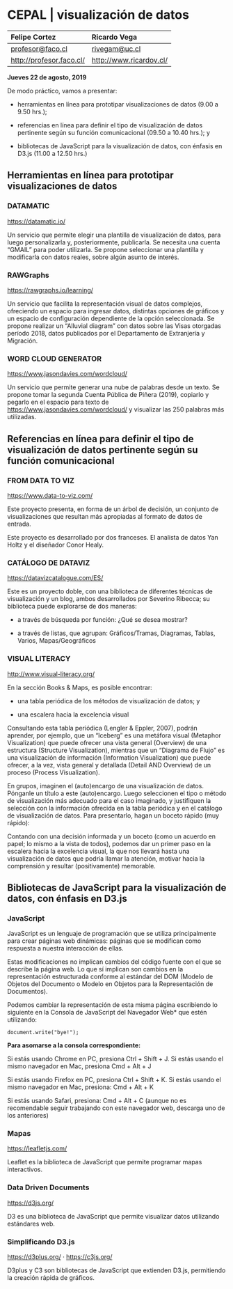 # CEPAL | visualización de datos

| Felipe Cortez            |  Ricardo Vega           |
|:-------------------------|:------------------------|
| profesor@faco.cl         | rivegam@uc.cl           |
| http://profesor.faco.cl/ | http://www.ricardov.cl/ | 

**Jueves 22 de agosto, 2019**

De modo práctico, vamos a presentar:

- herramientas en línea para prototipar visualizaciones de datos (9.00 a 9.50 hrs.);

- referencias en línea para definir el tipo de visualización de datos pertinente según su función comunicacional (09.50 a 10.40 hrs.); y

- bibliotecas de JavaScript para la visualización de datos, con énfasis en D3.js (11.00 a 12.50 hrs.)

## Herramientas en línea para prototipar visualizaciones de datos

### DATAMATIC
https://datamatic.io/

Un servicio que permite elegir una plantilla de visualización de datos, para luego personalizarla y, posteriormente, publicarla. Se necesita una cuenta “GMAIL” para poder utilizarla. Se propone seleccionar una plantilla y modificarla con datos reales, sobre algún asunto de interés.

### RAWGraphs
https://rawgraphs.io/learning/ 

Un servicio que facilita la representación visual de datos complejos, ofreciendo un espacio para ingresar datos, distintas opciones de gráficos y un espacio de configuración dependiente de la opción seleccionada. Se propone realizar un “Alluvial diagram” con datos sobre las Visas otorgadas período 2018, datos publicados por el Departamento de Extranjería y Migración.

### WORD CLOUD GENERATOR 
https://www.jasondavies.com/wordcloud/ 

Un servicio que permite generar una nube de palabras desde un texto. Se propone tomar la segunda Cuenta Pública de Piñera (2019), copiarlo y pegarlo en el espacio para texto de https://www.jasondavies.com/wordcloud/  y visualizar las 250 palabras más utilizadas.

## Referencias en línea para definir el tipo de visualización de datos pertinente según su función comunicacional

### FROM DATA TO VIZ
https://www.data-to-viz.com/

Este proyecto presenta, en forma de un árbol de decisión, un conjunto de visualizaciones que resultan más apropiadas al formato de datos de entrada.

Este proyecto es desarrollado por dos franceses. El analista de datos Yan Holtz y el diseñador Conor Healy.

### CATÁLOGO DE DATAVIZ
https://datavizcatalogue.com/ES/

Este es un proyecto doble, con una biblioteca de diferentes técnicas de visualización y un blog, ambos desarrollados por Severino Ribecca; su biblioteca puede explorarse de dos maneras:

- a través de búsqueda por función: ¿Qué se desea mostrar?

- a través de listas, que agrupan: Gráficos/Tramas, Diagramas, Tablas, Varios, Mapas/Geográficos

### VISUAL LITERACY
http://www.visual-literacy.org/

En la sección Books & Maps, es posible encontrar:

- una tabla periódica de los métodos de visualización de datos; y

- una escalera hacia la excelencia visual 

Consultando esta tabla periódica (Lengler & Eppler, 2007), podrán aprender, por ejemplo, que un “Iceberg” es una metáfora visual (Metaphor Visualization) que puede ofrecer una vista general (Overview) de una estructura (Structure Visualization), mientras que un “Diagrama de Flujo” es una visualización de información (Information Visualization) que puede ofrecer, a la vez, vista general y detallada (Detail AND Overview) de un proceso (Process Visualization). 

En grupos, imaginen el (auto)encargo de una visualización de datos. Pónganle un título a este (auto)encargo. Luego seleccionen el tipo o método de visualización más adecuado para el caso imaginado, y justifiquen la selección con la información ofrecida en la tabla periódica y en el catálogo de visualización de datos. Para presentarlo, hagan un boceto rápido (muy rápido):

Contando con una decisión informada y un boceto (como un acuerdo en papel; lo mismo a la vista de todos), podemos dar un primer paso en la escalera hacia la excelencia visual, la que nos llevará hasta una visualización de datos que podría llamar la atención, motivar hacia la comprensión y resultar (positivamente) memorable.

## Bibliotecas de JavaScript para la visualización de datos, con énfasis en D3.js

### JavaScript

JavaScript es un lenguaje de programación que se utiliza principalmente para crear páginas web dinámicas: páginas que se modifican como respuesta a nuestra interacción de ellas.

Estas modificaciones no implican cambios del código fuente con el que se describe la página web. Lo que sí implican son cambios en la representación estructurada conforme al estándar del DOM (Modelo de Objetos del Documento o Modelo en Objetos para la Representación de Documentos).

Podemos cambiar la representación de esta misma página escribiendo lo siguiente en la Consola de JavaScript del Navegador Web* que estén utilizando:

`document.write("bye!");`

**Para asomarse a la consola correspondiente:**

Si estás usando Chrome en PC, presiona Ctrl + Shift + J. Si estás usando el mismo navegador en Mac, presiona Cmd + Alt + J

Si estás usando Firefox en PC, presiona Ctrl + Shift + K. Si estás usando el mismo navegador en Mac, presiona: Cmd + Alt + K

Si estás usando Safari, presiona: Cmd + Alt + C (aunque no es recomendable seguir trabajando con este navegador web, descarga uno de los anteriores)

### Mapas
https://leafletjs.com/

Leaflet es la biblioteca de JavaScript que permite programar mapas interactivos.

### Data Driven Documents
https://d3js.org/

D3 es una biblioteca de JavaScript que permite visualizar datos utilizando estándares web.

### Simplificando D3.js
https://d3plus.org/ · https://c3js.org/

D3plus y C3 son bibliotecas de JavaScript que extienden D3.js, permitiendo la creación rápida de gráficos.
